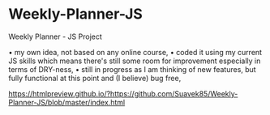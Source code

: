 # Weekly-Planner-JS
Weekly Planner - JS Project

•	my own idea, not based on any online course,
•	coded it using my current JS skills which means there's still some room for improvement especially in terms of DRY-ness, 
•	still in progress as I am thinking of new features, but fully functional at this point and (I believe) bug free,

https://htmlpreview.github.io/?https://github.com/Suavek85/Weekly-Planner-JS/blob/master/index.html
